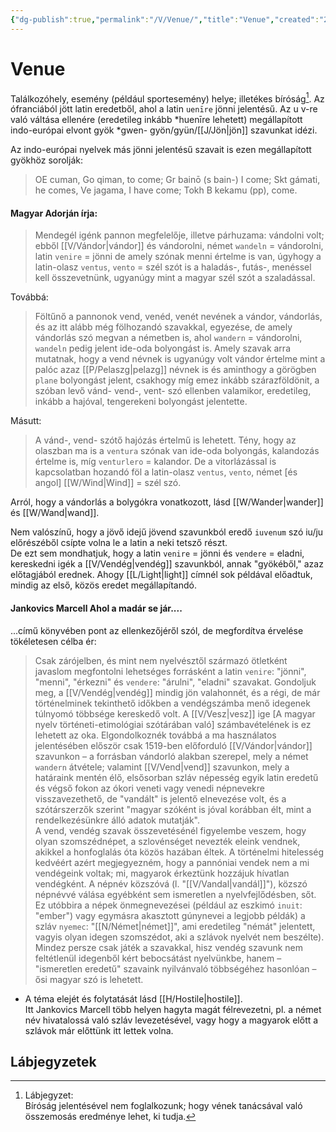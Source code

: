 ```yaml
---
{"dg-publish":true,"permalink":"/V/Venue/","title":"Venue","created":"2023-11-10T12:18","updated":"2024-10-26T00:48"}
---
```



# Venue

Találkozóhely, esemény (például sportesemény) helye; illetékes bíróság[^1]. Az ófranciából jött latin eredetből, ahol a latin `uenīre` jönni jelentésű. Az u v-re való váltása ellenére (eredetileg inkább \*huenīre lehetett) megállapított indo-európai elvont gyök \*gwen- gyön/gyün/[[J/Jön\|jön]] szavunkat idézi.  

Az indo-európai nyelvek más jönni jelentésű szavait is ezen megállapított gyökhöz sorolják:  
> OE cuman, Go qiman, to come; Gr bainō (s bain-) I come; Skt gámati, he comes, Ve jagama, I have come; Tokh B kekamu (pp), come.  

#### Magyar Adorján írja:

> Mendegél igénk pannon megfelelője, illetve párhuzama: vándolni volt; ebből [[V/Vándor\|vándor]] és vándorolni, német `wandeln` = vándorolni, latin `venire` = jönni de amely szónak menni értelme is van, úgyhogy a latin-olasz `ventus`, `vento` = szél szót is a haladás-, futás-, menéssel kell összevetnünk, ugyanúgy mint a magyar szél szót a szaladással.  

Továbbá:  
> Föltűnő a pannonok vend, venéd, venét nevének a vándor, vándorlás, és az itt alább még fölhozandó szavakkal, egyezése, de amely vándorlás szó megvan a németben is, ahol `wandern` = vándorolni, `wandeln` pedig jelent ide-oda bolyongást is. Amely szavak arra mutatnak, hogy a vend névnek is ugyanúgy volt vándor értelme mint a palóc azaz [[P/Pelaszg\|pelazg]] névnek is és aminthogy a görögben `plane` bolyongást jelent, csakhogy míg emez inkább szárazföldönit, a szóban levő vánd- vend-, vent- szó ellenben valamikor, eredetileg, inkább a hajóval, tengerekeni bolyongást jelentette.  

Másutt:  
> A vánd-, vend- szótő hajózás értelmű is lehetett. Tény, hogy az olaszban ma is a `ventura` szónak van ide-oda bolyongás, kalandozás értelme is, míg `venturlero` = kalandor. De a vitorlázással is kapcsolatban hozandó föl a latin-olasz `ventus`, `vento`, német \[és angol\] [[W/Wind\|Wind]] = szél szó.  

Arról, hogy a vándorlás a bolygókra vonatkozott, lásd [[W/Wander\|wander]] és [[W/Wand\|wand]].  

Nem valószínű, hogy a jövő idejű jövend szavunkból eredő `iuvenum` szó iu/ju előrészéből csípte volna le a latin a neki tetsző részt.  
De ezt sem mondhatjuk, hogy a latin `venire` = jönni és `vendere` = eladni, kereskedni igék a [[V/Vendég\|vendég]] szavunkból, annak "gyökéből," azaz előtagjából erednek. Ahogy [[L/Light\|light]] címnél sok példával előadtuk, mindig az első, közös eredet megállapítandó.  

#### Jankovics Marcell Ahol a madár se jár....

...című könyvében pont az ellenkezőjéről szól, de megfordítva érvelése tökéletesen célba ér:  
> Csak zárójelben, és mint nem nyelvésztől származó ötletként javaslom megfontolni lehetséges forrásként a latin `venire`: "jönni", "menni", "érkezni" és `vendere`: "árulni", "eladni" szavakat. Gondoljuk meg, a [[V/Vendég\|vendég]] mindig jön valahonnét, és a régi, de már történelminek tekinthető időkben a vendégszámba menő idegenek túlnyomó többsége kereskedő volt. A [[V/Vesz\|vesz]] ige \[A magyar nyelv történeti-etimológiai szótárában való\] számbavételének is ez lehetett az oka. Elgondolkoznék továbbá a ma használatos jelentésében először csak 1519-ben előforduló [[V/Vándor\|vándor]] szavunkon – a forrásban vándorló alakban szerepel, mely a német `wandern` átvétele; valamint [[V/Vend\|vend]] szavunkon, mely a határaink mentén élő, elsősorban szláv népesség egyik latin eredetű és végső fokon az ókori veneti vagy venedi népnevekre visszavezethető, de "vandált" is jelentő elnevezése volt, és a szótárszerzők szerint "magyar szóként is jóval korábban élt, mint a rendelkezésünkre álló adatok mutatják".  
> A vend, vendég szavak összevetésénél figyelembe veszem, hogy olyan szomszédnépet, a szlovénséget nevezték eleink vendnek, akikkel a honfoglalás óta közös hazában éltek. A történelmi hitelesség kedvéért azért megjegyezném, hogy a pannóniai vendek nem a mi vendégeink voltak; mi, magyarok érkeztünk hozzájuk hívatlan vendégként. A népnév közszóvá (l. "[[V/Vandal\|vandál]]"), közszó népnévvé válása egyébként sem ismeretlen a nyelvfejlődésben, sőt. Ez utóbbira a népek önmegnevezései (például az eszkimó `inuit`: "ember") vagy egymásra akasztott gúnynevei a legjobb példák) a szláv `nyemec`: "[[N/Német\|német]]", ami eredetileg "némát" jelentett, vagyis olyan idegen szomszédot, aki a szlávok nyelvét nem beszélte). Mindez persze csak játék a szavakkal, hisz vendég szavunk nem feltétlenül idegenből kért bebocsátást nyelvünkbe, hanem – "ismeretlen eredetű" szavaink nyilvánvaló többségéhez hasonlóan – ősi magyar szó is lehetett.  
- A téma elejét és folytatását lásd [[H/Hostile\|hostile]].  <br/>
Itt Jankovics Marcell több helyen hagyta magát félrevezetni, pl. a német név hivatalossá való szláv levezetésével, vagy hogy a magyarok előtt a szlávok már előttünk itt lettek volna.  

## Lábjegyzetek

[^1]: Lábjegyzet:  
Bíróság jelentésével nem foglalkozunk; hogy vének tanácsával való összemosás eredménye lehet, ki tudja.  